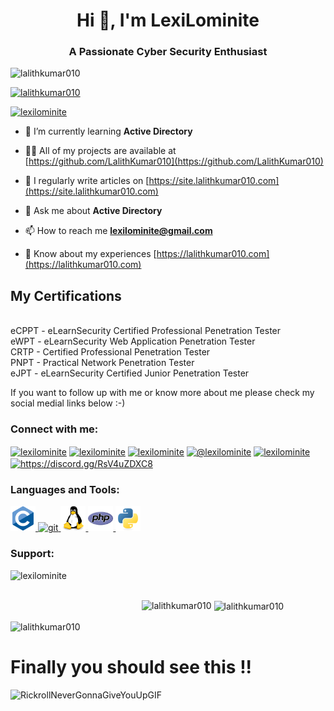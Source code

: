 <h1 align="center">Hi 👋, I'm LexiLominite</h1>
<h3 align="center">A Passionate Cyber Security Enthusiast</h3>

<p align="left"> <img src="https://komarev.com/ghpvc/?username=lalithkumar010&label=Profile%20views&color=0e75b6&style=flat" alt="lalithkumar010" /> </p>

<p align="left"> <a href="https://github.com/ryo-ma/github-profile-trophy"><img src="https://github-profile-trophy.vercel.app/?username=lalithkumar010" alt="lalithkumar010" /></a> </p>

<p align="left"> <a href="https://twitter.com/lexilominite" target="blank"><img src="https://img.shields.io/twitter/follow/lexilominite?logo=twitter&style=for-the-badge" alt="lexilominite" /></a> </p>

- 🌱 I’m currently learning **Active Directory**

- 👨‍💻 All of my projects are available at [https://github.com/LalithKumar010](https://github.com/LalithKumar010)

- 📝 I regularly write articles on [https://site.lalithkumar010.com](https://site.lalithkumar010.com)

- 💬 Ask me about **Active Directory**

- 📫 How to reach me **lexilominite@gmail.com**

- 📄 Know about my experiences [https://lalithkumar010.com](https://lalithkumar010.com)


## My Certifications
</br>
eCPPT - eLearnSecurity Certified Professional Penetration Tester 
</br>
eWPT - eLearnSecurity Web Application Penetration Tester
</br>
CRTP - Certified Professional Penetration Tester
</br>
PNPT - Practical Network Penetration Tester
</br>
eJPT - eLearnSecurity Certified Junior Penetration Tester


If you want to follow up with me or know more about me please check my social medial links below :-)


<h3 align="left">Connect with me:</h3>
<p align="left">
<a href="https://twitter.com/lexilominite" target="blank"><img align="center" src="https://raw.githubusercontent.com/rahuldkjain/github-profile-readme-generator/master/src/images/icons/Social/twitter.svg" alt="lexilominite" height="30" width="40" /></a>
<a href="https://linkedin.com/in/lexilominite" target="blank"><img align="center" src="https://raw.githubusercontent.com/rahuldkjain/github-profile-readme-generator/master/src/images/icons/Social/linked-in-alt.svg" alt="lexilominite" height="30" width="40" /></a>
<a href="https://instagram.com/lexilominite" target="blank"><img align="center" src="https://raw.githubusercontent.com/rahuldkjain/github-profile-readme-generator/master/src/images/icons/Social/instagram.svg" alt="lexilominite" height="30" width="40" /></a>
<a href="https://medium.com/@lexilominite" target="blank"><img align="center" src="https://raw.githubusercontent.com/rahuldkjain/github-profile-readme-generator/master/src/images/icons/Social/medium.svg" alt="@lexilominite" height="30" width="40" /></a>
<a href="https://www.youtube.com/c/lexilominite" target="blank"><img align="center" src="https://raw.githubusercontent.com/rahuldkjain/github-profile-readme-generator/master/src/images/icons/Social/youtube.svg" alt="lexilominite" height="30" width="40" /></a>
<a href="https://discord.gg/https://discord.gg/RsV4uZDXC8" target="blank"><img align="center" src="https://raw.githubusercontent.com/rahuldkjain/github-profile-readme-generator/master/src/images/icons/Social/discord.svg" alt="https://discord.gg/RsV4uZDXC8" height="30" width="40" /></a>
</p>

<h3 align="left">Languages and Tools:</h3>
<p align="left"> <a href="https://www.cprogramming.com/" target="_blank" rel="noreferrer"> <img src="https://raw.githubusercontent.com/devicons/devicon/master/icons/c/c-original.svg" alt="c" width="40" height="40"/> </a> <a href="https://git-scm.com/" target="_blank" rel="noreferrer"> <img src="https://www.vectorlogo.zone/logos/git-scm/git-scm-icon.svg" alt="git" width="40" height="40"/> </a> <a href="https://www.linux.org/" target="_blank" rel="noreferrer"> <img src="https://raw.githubusercontent.com/devicons/devicon/master/icons/linux/linux-original.svg" alt="linux" width="40" height="40"/> </a> <a href="https://www.php.net" target="_blank" rel="noreferrer"> <img src="https://raw.githubusercontent.com/devicons/devicon/master/icons/php/php-original.svg" alt="php" width="40" height="40"/> </a> <a href="https://www.python.org" target="_blank" rel="noreferrer"> <img src="https://raw.githubusercontent.com/devicons/devicon/master/icons/python/python-original.svg" alt="python" width="40" height="40"/> </a> </p>

<h3 align="left">Support:</h3>
<p><a href="https://ko-fi.com/lexilominite"> <img align="left" src="https://cdn.ko-fi.com/cdn/kofi3.png?v=3" height="50" width="210" alt="lexilominite" /></a></p><br><br>

<p><img align="left" src="https://github-readme-stats.vercel.app/api/top-langs?username=lalithkumar010&show_icons=true&locale=en&layout=compact" alt="lalithkumar010" /></p>

<p>&nbsp;<img align="center" src="https://github-readme-stats.vercel.app/api?username=lalithkumar010&show_icons=true&locale=en" alt="lalithkumar010" /></p>

<p><img align="center" src="https://github-readme-streak-stats.herokuapp.com/?user=lalithkumar010&" alt="lalithkumar010" /></p>

<!--
## My Social Media Links:

Instagram: https://instagram.com/LexiLominite </br>
Twitter: https://twitter.com/LexiLominite  </br>
LinkedIn: https://linkedin.com/in/LexiLominite  </br>
Discord: https://lalithkumar010.com/discord.html  </br>
Website: https://lalithkumar010.com/  </br>
Github: https://github.com/LalithKumar010 </br>

-->

# Finally you should see this !!
![RickrollNeverGonnaGiveYouUpGIF](https://user-images.githubusercontent.com/90268212/194609149-28a98855-24c0-4c2f-969e-df0dbac56798.gif)

